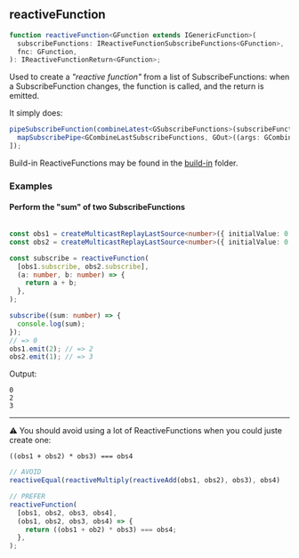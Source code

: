 ## reactiveFunction

```ts
function reactiveFunction<GFunction extends IGenericFunction>(
  subscribeFunctions: IReactiveFunctionSubscribeFunctions<GFunction>,
  fnc: GFunction,
): IReactiveFunctionReturn<GFunction>;
```

Used to create a *"reactive function"* from a list of SubscribeFunctions: when a SubscribeFunction changes, the function
is called, and the return is emitted.

It simply does:

```ts
pipeSubscribeFunction(combineLatest<GSubscribeFunctions>(subscribeFunctions), [
  mapSubscribePipe<GCombineLastSubscribeFunctions, GOut>((args: GCombineLastSubscribeFunctions) => fnc(...(args as any))),
]);
```

Build-in ReactiveFunctions may be found in the [build-in](./built-in) folder.

### Examples

#### Perform the "sum" of two SubscribeFunctions

```ts

const obs1 = createMulticastReplayLastSource<number>({ initialValue: 0 });
const obs2 = createMulticastReplayLastSource<number>({ initialValue: 0 });

const subscribe = reactiveFunction(
  [obs1.subscribe, obs2.subscribe],
  (a: number, b: number) => {
    return a + b;
  },
);

subscribe((sum: number) => {
  console.log(sum);
});
// => 0
obs1.emit(2); // => 2
obs2.emit(1); // => 3

```

Output:

```text
0
2
3
```

---

⚠️ You should avoid using a lot of ReactiveFunctions when you could juste create one:

```text
((obs1 + obs2) * obs3) === obs4
```

```ts
// AVOID
reactiveEqual(reactiveMultiply(reactiveAdd(obs1, obs2), obs3), obs4)

// PREFER
reactiveFunction(
  [obs1, obs2, obs3, obs4],
  (obs1, obs2, obs3, obs4) => {
    return ((obs1 + ob2) * obs3) === obs4;
  },
);

```
